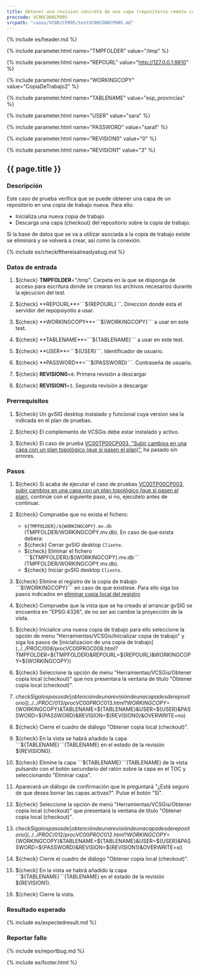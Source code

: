 ```yaml
---
title: Obtener una revision concreta de una capa (repositorio remoto con autorización).
proccode: VC00CO00CP005
srcpath: "casos/VC00/CP005/testVC00CO00CP005.md"
---
```


{% include es/header.md %}

{% include parameter.html name="TMPFOLDER" value="/tmp" %}

{% include parameter.html name="REPOURL" value="http://127.0.0.1:9810" %}

{% include parameter.html name="WORKINGCOPY" value="CopiaDeTrabajo2" %}

{% include parameter.html name="TABLENAME" value="esp_provincias" %}

{% include parameter.html name="USER" value="sara" %}

{% include parameter.html name="PASSWORD" value="sara1" %}

{% include parameter.html name="REVISION0" value="0" %}

{% include parameter.html name="REVISION1" value="3" %}

## {{ page.title }}

### Descripción

Este caso de prueba verifica que se puede obtener una capa de un repositorio en una copia de trabajo nueva. Para ello:
* Inicializa una nueva copia de trabajo
* Descarga una capa (checkout) del repositorio sobre la copia de trabajo.

Si la base de datos que se va a utilizar asociada a la copia de 
trabajo existe se eliminará y se volverá a crear, asi como la conexión.

{% include es/checkifthereisalreadyabug.md %}

### Datos de entrada

1. ${check} **TMPFOLDER**="/tmp". Carpeta en la que se disponga de acceso para escritura donde
   se crearan los archivos necesarios durante la ejecucion del test.

2. ${check} **REPOURL**=```${REPOURL}```. Direccion donde esta el servidor del repopsiyotio a usar.

3. ${check} **WORKINGCOPY**=```${WORKINGCOPY}``` a usar en este test. 

4. ${check} **TABLENAME**=```${TABLENAME}``` a usar en este test. 

5. ${check} **USER**=```${USER}```. Identificador de usuario.

6. ${check} **PASSWORD**=```${PASSWORD}```. Contraseña de usuario.

7. ${check} **REVISION0**=```0```. Primera revisión a descargar

8. ${check} **REVISION1**=```3```. Segunda revisión a descargar

### Prerrequisitos

1. ${check} Un gvSIG desktop instalado y funcional cuya version sea la indicada en el plan de pruebas.

2. ${check} El complemento de VCSGis debe estar instalado y activo.

3. ${check} El caso de prueba [VC00TP00CP003, "Subir cambios en una capa con un plan topológico (que sí pasen el plan)"](../../TP00/CP003/testVC00TP00CP003.md),
   ha pasado sin errores. 

### Pasos

1. ${check} Si acaba de ejecutar el caso de pruebas 
   [VC00TP00CP003, subir cambios en una capa con un plan topológico (que sí pasen el plan)](../../TP00/CP003/testVC00TP00CP003.md), 
   continúe con el siguiente paso, si no, ejecútelo antes de continuar. 
   
2. ${check} Compruebe que no exista el fichero:
   * ```${TMPFOLDER}/${WORKINGCOPY}.mv.db``` (TMPFOLDER/WORKINGCOPY.mv.db).
   En caso de que exista debera:
   * ${check} Cerrar gvSIG desktop ```Cliente```.
   * ${check} Elimínar el fichero ```${TMPFOLDER}/${WORKINGCOPY}.mv.db``` (TMPFOLDER/WORKINGCOPY.mv.db).
   * ${check} Iniciar gvSIG desktop ```Cliente```.

3. ${check} Elimine el registro de la copia de trabajo ```${WORKINGCOPY}``` en caso de que existiese.
   Para ello siga los pasos indicados en 
   [eliminar copia local del registro](../../PROC/019/procVC00PROC019.html?&WORKINGCOPY=${WORKINGCOPY})

4. ${check} Compruebe que la vista que se ha creado al arrancar gvSIG se encuentra en "EPSG:4326", de no ser asi cambie la proyección de la vista.

5. ${check} Inicialice una nueva copia de trabajo para ello seleccione la opción de 
   menu "Herramientas/VCSGis/Inicializar copia de trabajo" y siga los pasos de 
   [inicializacion de una copia de trabajo](../../PROC/008/procVC00PROC008.html?TMPFOLDER=${TMPFOLDER}&REPOURL=${REPOURL}&WORKINGCOPY=${WORKINGCOPY})

7. ${check} Seleccione la opción de menu "Herramientas/VCSGis/Obtener copia local (checkout)" que nos presentara la ventana de titulo "Obtener copia local (checkout)".

8. ${check} Siga los pasos de [obtención de una revisión de una capa desde repositorio](../../PROC/013/procVC00PROC013.html?WORKINGCOPY=${WORKINGCOPY}&TABLENAME=${TABLENAME}&USER=${USER}&PASSWORD=${PASSWORD}&REVISION=${REVISION0}&OVERWRITE=no)

9. ${check} Cierre el cuadro de diálogo "Obtener copia local (checkout)".

10. ${check} En la vista se habrá añadido la capa ```${TABLENAME}```(TABLENAME) en el estado de la revisión ${REVISION0}.

11. ${check} Elimine la capa ```${TABLENAME}```(TABLENAME) de la vista pulsando con el botón secundario del ratón sobre la capa en el TOC y seleccionando "Eliminar capa".

12. Aparecerá un diálogo de confirmación que le preguntará "¿Está seguro de que desea borrar las capas activas?". Pulse el botón "Sí".

12. ${check} Seleccione la opción de menú "Herramientas/VCSGis/Obtener copia local (checkout)" que presentará la ventana de titulo "Obtener copia local (checkout)".

13. ${check} Siga los pasos de [obtención de una revisión de una capa desde repositorio](../../PROC/012/procVC00PROC012.html?WORKINGCOPY=${WORKINGCOPY}&TABLENAME=${TABLENAME}&USER=${USER}&PASSWORD=${PASSWORD}&REVISION=${REVISION1}&OVERWRITE=sí)

14. ${check} Cierre el cuadro de diálogo "Obtener copia local (checkout)".

15. ${check} En la vista se habrá añadido la capa ```${TABLENAME}```(TABLENAME) en el estado de la revisión ${REVISION1}.

16. ${check} Cierre la vista.

### Resultado esperado

{% include es/expectedresult.md %}

### Reportar fallo

{% include es/reportbug.md %}

{% include es/footer.html %}

